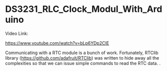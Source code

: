 # DS3231_RLC_Clock_Modul_With_Arduino


Video Link:

https://www.youtube.com/watch?v=bLp6YDp2CIE



Communicating with a RTC module is a bunch of work. Fortunately, 
RTClib library (https://github.com/adafruit/RTClib) was written to hide away all the complexities so that we can issue simple commands to read the RTC data.
.
